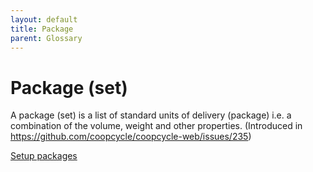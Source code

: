 ```yaml
---
layout: default
title: Package
parent: Glossary
---
```


# Package (set)

A package (set) is a list of standard units of delivery (package) i.e. a combination of the volume, weight and other properties. (Introduced in https://github.com/coopcycle/coopcycle-web/issues/235)

[Setup packages](/en/web/admin/deliveries/packages)
